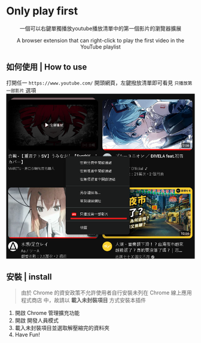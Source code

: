 # Only play first
<p align="center">一個可以右鍵單獨播放youtube播放清單中的第一個影片的瀏覽器擴展</p>
<p align="center">A browser extension that can right-click to play the first video in the YouTube playlist</p>

## 如何使用 | How to use
打開任一 `https://www.youtube.com/` 開頭網頁，左鍵撥放清單即可看見 `只播放第一部影片` 選項
![image](https://github.com/wantZzz/Only_play_first/blob/main/rightclick.png)

## 安裝 | install

> 由於 Chrome 的資安政策不允許使用者自行安裝未列在 Chrome 線上應用程式商店 中，故請以 __載入未封裝項目__ 方式安裝本插件

1. 開啟 Chrome 管理擴充功能
2. 開啟 開發人員模式
3. 載入未封裝項目並選取解壓縮完的資料夾
4. Have Fun!